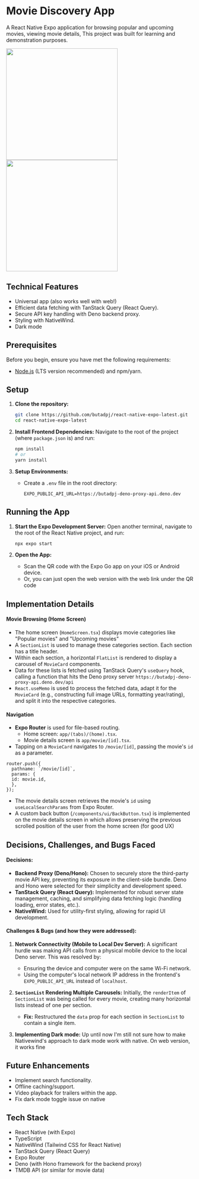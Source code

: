 # Movie Discovery App

A React Native Expo application for browsing popular and upcoming movies, viewing movie details, This project was built for learning and demonstration purposes.

<div style={{ display: "flex", gap: "1rem" }}>
  <img src="./assets/images/discover-ss.png" width="300"/>
  <img src="./assets/images/details-ss.png" width="300"/>
</div>


## Technical Features

*   Universal app (also works well with web!)
*   Efficient data fetching with TanStack Query (React Query).
*   Secure API key handling with Deno backend proxy.
*   Styling with NativeWind.
*   Dark mode

## Prerequisites

Before you begin, ensure you have met the following requirements:

*   [Node.js](https://nodejs.org/) (LTS version recommended) and npm/yarn.

## Setup

1.  **Clone the repository:**
    ```bash
    git clone https://github.com/butadpj/react-native-expo-latest.git
    cd react-native-expo-latest 
    ```

2.  **Install Frontend Dependencies:**
    Navigate to the root of the project (where `package.json` is) and run:
    ```bash
    npm install
    # or
    yarn install
    ```

3.  **Setup Environments:**
    *   Create a `.env` file in the root directory:
        ```
        EXPO_PUBLIC_API_URL=https://butadpj-deno-proxy-api.deno.dev
        ```

## Running the App

1.  **Start the Expo Development Server:**
    Open another terminal, navigate to the root of the React Native project, and run:
    ```bash
    npx expo start
    ```

2.  **Open the App:**
    *   Scan the QR code with the Expo Go app on your iOS or Android device.
    *   Or, you can just open the web version with the web link under the QR code

## Implementation Details

#### Movie Browsing (Home Screen)

*   The home screen (`HomeScreen.tsx`) displays movie categories like "Popular movies" and "Upcoming movies" 
*   A `SectionList` is used to manage these categories section. Each section has a title header.
*   Within each section, a horizontal `FlatList` is rendered to display a carousel of `MovieCard` components.
*   Data for these lists is fetched using TanStack Query's `useQuery` hook, calling a function that hits the Deno proxy server `https://butadpj-deno-proxy-api.deno.dev/api`
*   `React.useMemo` is used to process the fetched data, adapt it for the `MovieCard` (e.g., constructing full image URLs, formatting year/rating), and split it into the respective categories.

#### Navigation

*   **Expo Router** is used for file-based routing.
    *   Home screen: `app/(tabs)/(home).tsx`.
    *   Movie details screen is `app/movie/[id].tsx`. 
*   Tapping on a `MovieCard` navigates to `/movie/[id]`, passing the movie's `id` as a parameter.
```
router.push({
  pathname: `/movie/[id]`,
  params: {
  id: movie.id,
  },
});
```
*   The movie details screen retrieves the movie's `id` using `useLocalSearchParams` from Expo Router.
*   A custom back button (`/components/ui/BackButton.tsx`) is implemented on the movie details screen in which allows preserving the previous scrolled position of the user from the home screen (for good UX)

## Decisions, Challenges, and Bugs Faced

#### Decisions:

*   **Backend Proxy (Deno/Hono):** Chosen to securely store the third-party movie API key, preventing its exposure in the client-side bundle. Deno and Hono were selected for their simplicity and development speed.
*   **TanStack Query (React Query):** Implemented for robust server state management, caching, and simplifying data fetching logic (handling loading, error states, etc.).
*   **NativeWind:** Used for utility-first styling, allowing for rapid UI development.

#### Challenges & Bugs (and how they were addressed):

1.  **Network Connectivity (Mobile to Local Dev Server):** A significant hurdle was making API calls from a physical mobile device to the local Deno server. This was resolved by:
    *   Ensuring the device and computer were on the same Wi-Fi network.
    *   Using the computer's local network IP address in the frontend's `EXPO_PUBLIC_API_URL` instead of `localhost`.
2.  **`SectionList` Rendering Multiple Carousels:** Initially, the `renderItem` of `SectionList` was being called for every movie, creating many horizontal lists instead of one per section.
    *   **Fix:** Restructured the `data` prop for each section in `SectionList` to contain a single item. 

3. **Implementing Dark mode:** Up until now I'm still not sure how to make Nativewind's approach to dark mode work with native. On web version, it works fine

## Future Enhancements

*   Implement search functionality.
*   Offline caching/support.
*   Video playback for trailers within the app.
*   Fix dark mode toggle issue on native

## Tech Stack

*   React Native (with Expo)
*   TypeScript
*   NativeWind (Tailwind CSS for React Native)
*   TanStack Query (React Query)
*   Expo Router
*   Deno (with Hono framework for the backend proxy)
*   TMDB API (or similar for movie data)

